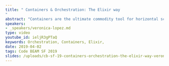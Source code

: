 ```yaml
---
title: " Containers & Orchestration: The Elixir way
"
abstract: "Containers are the ultimate commodity tool for horizontal scalability of modern systems. However, with so many features that overlap with BEAM capabilities, sometimes it's hard to see the real benefit of integrating them into our workflows."
speakers:
- _speakers/veronica-lopez.md
type: video
youtube_id: ieljR3gPTaQ
keywords: Orchestration, Containers, Elixir,
date: 2019-04-02
tags: Code BEAM SF 2019
slides: /uploads/cb-sf-19-containers-orchestration-the-elixir-way-veronica-lopez.pdf
---
```

